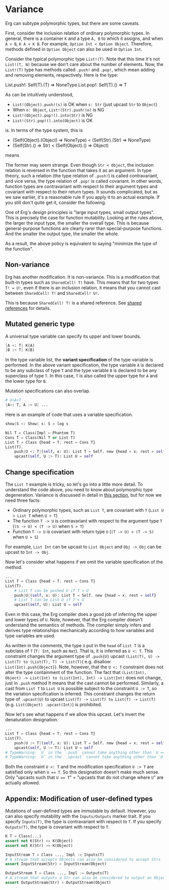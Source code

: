 # Variance

Erg can subtype polymorphic types, but there are some caveats.

First, consider the inclusion relation of ordinary polymorphic types. In general, there is a container `K` and a type `A, B` to which it assigns, and when `A < B`, `K A < K B`.
For example, `Option Int < Option Object`. Therefore, methods defined in `Option Object` can also be used in `Option Int`.

Consider the typical polymorphic type `List!(T)`.
Note that this time it's not `List!(T, N)` because we don't care about the number of elements.
Now, the `List!(T)` type has methods called `.push!` and `.pop!`, which mean adding and removing elements, respectively. Here is the type:

List.push!: Self(T).(T) => NoneType
List.pop!: Self(T).() => T

As can be intuitively understood,

* `List!(Object).push!(s)` is OK when `s: Str` (just upcast `Str` to `Object`)
* When `o: Object`, `List!(Str).push!(o)` is NG
* `List!(Object).pop!().into(Str)` is NG
* `List!(Str).pop!().into(Object)` is OK

is. In terms of the type system, this is

* (Self(Object).(Object) => NoneType) < (Self(Str).(Str) => NoneType)
* (Self(Str).() => Str) < (Self(Object).() => Object)

means

The former may seem strange. Even though `Str < Object`, the inclusion relation is reversed in the function that takes it as an argument.
In type theory, such a relation (the type relation of `.push!`) is called contravariant, and vice versa, the type relation of `.pop!` is called covariant.
In other words, function types are contravariant with respect to their argument types and covariant with respect to their return types.
It sounds complicated, but as we saw earlier, it's a reasonable rule if you apply it to an actual example.
If you still don't quite get it, consider the following.

One of Erg's design principles is "large input types, small output types". This is precisely the case for function mutability.
Looking at the rules above, the larger the input type, the smaller the overall type.
This is because general-purpose functions are clearly rarer than special-purpose functions.
And the smaller the output type, the smaller the whole.

As a result, the above policy is equivalent to saying "minimize the type of the function".

## Non-variance

Erg has another modification. It is non-variance.
This is a modification that built-in types such as `SharedCell! T!` have.
This means that for two types `T! = U!`, even if there is an inclusion relation, it means that you cannot cast between `SharedCell! T!` and `SharedCell! U!`.

This is because `SharedCell! T!` is a shared reference. See [shared references](shared.md) for details.

## Mutated generic type

A universal type variable can specify its upper and lower bounds.

```python
|A <: T| K(A)
|B :> T| K(B)
```

In the type variable list, the __variant specification__ of the type variable is performed. In the above variant specification, the type variable `A` is declared to be any subclass of type `T` and the type variable `B` is declared to be any superclass of type `T`.
In this case, `T` is also called the upper type for `A` and the lower type for `B`.

Mutation specifications can also overlap.

```python
# U<A<T
|A<: T, A :> U| ...
```

Here is an example of code that uses a variable specification.

```python
show|S <: Show| s: S = log s

Nil T = Class(Impl = Phantom T)
Cons T = Class(Nil T or List T)
List T = Class {head = T; rest = Cons T}
List(T).
    push|U <: T|(self, x: U): List T = Self. new {head = x; rest = self}
    upcast(self, U :> T): List U = self
```

## Change specification

The `List T` example is tricky, so let's go into a little more detail.
To understand the code above, you need to know about polymorphic type degeneration. Variance is discussed in detail in [this section](./variance.md), but for now we need three facts:

* Ordinary polymorphic types, such as `List T`, are covariant with `T` (`List U > List T` when `U > T`)
* The function `T -> U` is contravariant with respect to the argument type `T` (`(S -> U) < (T -> U)` when `S > T`)
* Function `T -> U` is covariant with return type `U` (`(T -> U) > (T -> S)` when `U > S`)

For example, `List Int` can be upcast to `List Object` and `Obj -> Obj` can be upcast to `Int -> Obj`.

Now let's consider what happens if we omit the variable specification of the method.

```python
...
List T = Class {head = T; rest = Cons T}
List(T).
    # List T can be pushed U if T > U
    push|U|(self, x: U): List T = Self. new {head = x; rest = self}
    # List T can be List U if T < U
    upcast(self, U): List U = self
```

Even in this case, the Erg compiler does a good job of inferring the upper and lower types of `U`.
Note, however, that the Erg compiler doesn't understand the semantics of methods. The compiler simply infers and derives type relationships mechanically according to how variables and type variables are used.

As written in the comments, the type `U` put in the `head` of `List T` is a subclass of `T` (`T: Int`, such as `Nat`). That is, it is inferred as `U <: T`. This constraint changes the argument type of `.push{U}` upcast `(List(T), U) -> List(T) to (List(T), T) -> List(T)`( e.g. disallow `List(Int).push{Object}`). Note, however, that the `U <: T` constraint does not alter the type containment of the function. The fact that `(List(Int), Object) -> List(Int) to (List(Int), Int) -> List(Int)` does not change, just in `.push` method It means that the cast cannot be performed.
Similarly, a cast from `List T` to `List U` is possible subject to the constraint `U :> T`, so the variation specification is inferred. This constraint changes the return type of `.upcast(U)` to upcast `List(T) -> List(T) to List(T) -> List(T)` (e.g. `List(Object) .upcast(Int)`) is prohibited.

Now let's see what happens if we allow this upcast.
Let's invert the denaturation designation.

```python
...
List T = Class {head = T; rest = Cons T}
List(T).
    push|U :> T|(self, x: U): List T = Self. new {head = x; rest = self}
    upcast(self, U :> T): List U = self
# TypeWarning: `U` in the `.push` cannot take anything other than `U == T`. Replace `U` with `T`.
# TypeWarning: `U` in the `.upcast` cannot take anything other than `U == T`. Replace `U` with `T`.
```

Both the constraint `U <: T` and the modification specification `U :> T` are satisfied only when `U == T`. So this designation doesn't make much sense.
Only "upcasts such that `U == T`" = "upcasts that do not change where `U`" are actually allowed.

## Appendix: Modification of user-defined types

Mutations of user-defined types are immutable by default. However, you can also specify mutability with the `Inputs/Outputs` marker trait.
If you specify `Inputs(T)`, the type is contravariant with respect to `T`.
If you specify `Outputs(T)`, the type is covariant with respect to `T`.

```python
K T = Class(...)
assert not K(Str) <= K(Object)
assert not K(Str) >= K(Object)

InputStream T = Class ..., Impl := Inputs(T)
# A stream that accepts Objects can also be considered to accept Strs
assert InputStream(Str) > InputStream(Object)

OutputStream T = Class ..., Impl := Outputs(T)
# A stream that outputs a Str can also be considered to output an Object
assert OutputStream(Str) < OutputStream(Object)
```

